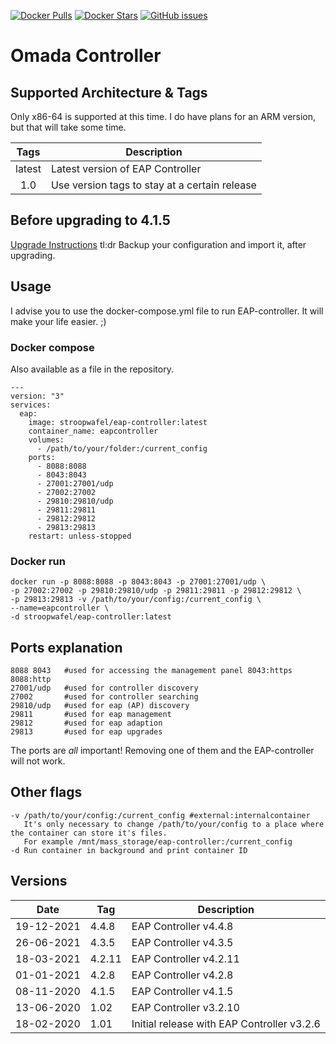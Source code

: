 [![Docker Pulls](https://img.shields.io/docker/pulls/stroopwafel/eap-controller?style=for-the-badge)](https://hub.docker.com/r/stroopwafel/eap-controller)
[![Docker Stars](https://img.shields.io/docker/stars/stroopwafel/eap-controller?style=for-the-badge)](https://hub.docker.com/r/stroopwafel/eap-controller)
[![GitHub issues](https://img.shields.io/github/issues/stroopkoek/eap-controller?style=for-the-badge)](https://github.com/stroopkoek/eap-controller)
# Omada Controller
## Supported Architecture & Tags

Only x86-64 is supported at this time. I do have plans for an ARM version, but that will take some time.

| Tags | Description |
| :----: | --- |
| latest | Latest version of EAP Controller |
| 1.0 | Use version tags to stay at a certain release |

## Before upgrading to 4.1.5
[Upgrade Instructions](https://www.tp-link.com/en/omada-sdn/controller-upgrade)
tl:dr Backup your configuration and import it, after upgrading.

## Usage
I advise you to use the docker-compose.yml file to run EAP-controller. It will make your life easier. ;)

### Docker compose
Also available as a file in the repository.
```
---
version: "3"
services:
  eap:
    image: stroopwafel/eap-controller:latest
    container_name: eapcontroller
    volumes:
      - /path/to/your/folder:/current_config
    ports:
      - 8088:8088
      - 8043:8043
      - 27001:27001/udp
      - 27002:27002
      - 29810:29810/udp
      - 29811:29811
      - 29812:29812
      - 29813:29813
    restart: unless-stopped
```

### Docker run
```
docker run -p 8088:8088 -p 8043:8043 -p 27001:27001/udp \
-p 27002:27002 -p 29810:29810/udp -p 29811:29811 -p 29812:29812 \
-p 29813:29813 -v /path/to/your/config:/current_config \
--name=eapcontroller \
-d stroopwafel/eap-controller:latest
```

## Ports explanation
```
8088 8043   #used for accessing the management panel 8043:https 8088:http
27001/udp   #used for controller discovery
27002       #used for controller searching
29810/udp   #used for eap (AP) discovery
29811       #used for eap management
29812       #used for eap adaption
29813       #used for eap upgrades
```
The ports are _all_ important! Removing one of them and the EAP-controller will not work.

## Other flags
```
-v /path/to/your/config:/current_config #external:internalcontainer
   It's only necessary to change /path/to/your/config to a place where the container can store it's files.
   For example /mnt/mass_storage/eap-controller:/current_config
-d Run container in background and print container ID
```

## Versions
| Date | Tag | Description |
| --- | --- | ---|
| 19-12-2021 | 4.4.8 | EAP Controller v4.4.8 |
| 26-06-2021 | 4.3.5 | EAP Controller v4.3.5 |
| 18-03-2021 | 4.2.11 | EAP Controller v4.2.11 |
| 01-01-2021 | 4.2.8 | EAP Controller v4.2.8 |
| 08-11-2020 | 4.1.5 | EAP Controller v4.1.5 |
| 13-06-2020 | 1.02 | EAP Controller v3.2.10 |
| 18-02-2020 | 1.01 | Initial release with EAP Controller v3.2.6 |
